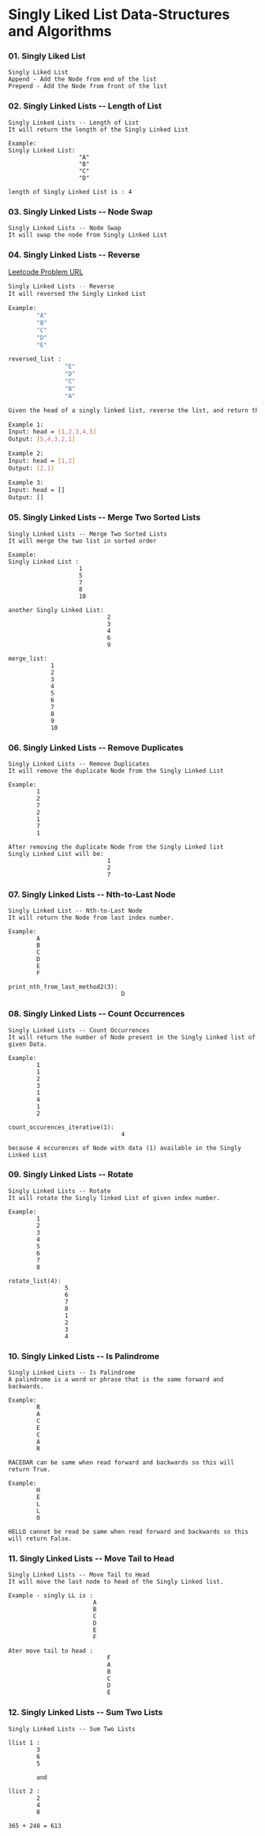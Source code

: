 # Singly Liked List Data-Structures and Algorithms

### 01. Singly Liked List

    Singly Liked List
    Append - Add the Node from end of the list
    Prepend - Add the Node from front of the list

### 02. Singly Linked Lists -- Length of List

    Singly Linked Lists -- Length of List
    It will return the length of the Singly Linked List

    Example:
    Singly Linked List:
                        "A"
                        "B"
                        "C"
                        "D"

    length of Singly Linked List is : 4

### 03. Singly Linked Lists -- Node Swap

    Singly Linked Lists -- Node Swap
    It will swap the node from Singly Linked List

### 04. Singly Linked Lists -- Reverse

[Leetcode Problem URL](https://leetcode.com/problems/reverse-linked-list/)

```bash
Singly Linked Lists -- Reverse
It will reversed the Singly Linked List

Example:
        "A"
        "B"
        "C"
        "D"
        "E"

reversed_list :
                "E"
                "D"
                "C"
                "B"
                "A"

Given the head of a singly linked list, reverse the list, and return the reversed list.

Example 1:
Input: head = [1,2,3,4,5]
Output: [5,4,3,2,1]

Example 2:
Input: head = [1,2]
Output: [2,1]

Example 3:
Input: head = []
Output: []
```

### 05. Singly Linked Lists -- Merge Two Sorted Lists

    Singly Linked Lists -- Merge Two Sorted Lists
    It will merge the two list in sorted order

    Example:
    Singly Linked List :
                        1
                        5
                        7
                        8
                        10

    another Singly Linked List:
                                2
                                3
                                4
                                6
                                9

    merge_list:
                1
                2
                3
                4
                5
                6
                7
                8
                9
                10

### 06. Singly Linked Lists -- Remove Duplicates

    Singly Linked Lists -- Remove Duplicates
    It will remove the duplicate Node from the Singly Linked List

    Example:
            1
            2
            7
            2
            1
            7
            1

    After removing the duplicate Node from the Singly Linked list
    Singly Linked List will be:
                                1
                                2
                                7

### 07. Singly Linked Lists -- Nth-to-Last Node

    Singly Linked List -- Nth-to-Last Node
    It will return the Node from last index number.

    Example:
            A
            B
            C
            D
            E
            F

    print_nth_from_last_method2(3):
                                    D

### 08. Singly Linked Lists -- Count Occurrences

    Singly Linked Lists -- Count Occurrences
    It will return the number of Node present in the Singly Linked list of given Data.

    Example:
            1
            1
            2
            3
            1
            4
            1
            2

    count_occurences_iterative(1):
                                    4

    because 4 occurences of Node with data (1) available in the Singly Linked List

### 09. Singly Linked Lists -- Rotate

    Singly Linked Lists -- Rotate
    It will rotate the Singly linked List of given index number.

    Example:
            1
            2
            3
            4
            5
            6
            7
            8

    rotate_list(4):
                    5
                    6
                    7
                    8
                    1
                    2
                    3
                    4

### 10. Singly Linked Lists -- Is Palindrome

    Singly Linked Lists -- Is Palindrome
    A palindrome is a word or phrase that is the same forward and backwards.

    Example:
            R
            A
            C
            E
            C
            A
            R

    RACEDAR can be same when read forward and backwards so this will return True.

    Example:
            H
            E
            L
            L
            O

    HELLO cannot be read be same when read forward and backwards so this will return False.

### 11. Singly Linked Lists -- Move Tail to Head

    Singly Linked Lists -- Move Tail to Head
    It will move the last node to head of the Singly Linked list.

    Example - singly LL is :
                            A
                            B
                            C
                            D
                            E
                            F

    Ater move tail to head :
                                F
                                A
                                B
                                C
                                D
                                E

### 12. Singly Linked Lists -- Sum Two Lists

    Singly Linked Lists -- Sum Two Lists

    llist 1 :
            3
            6
            5

            and

    llist 2 :
            2
            4
            8

    365 + 248 = 613
